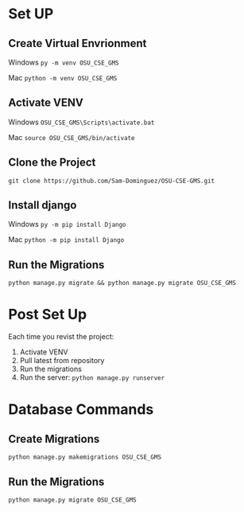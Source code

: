 # Set UP

## Create Virtual Envrionment
Windows
`py -m venv OSU_CSE_GMS`

Mac
`python -m venv OSU_CSE_GMS`


## Activate VENV
Windows
`OSU_CSE_GMS\Scripts\activate.bat`

Mac
`source OSU_CSE_GMS/bin/activate`

## Clone the Project
`git clone https://github.com/Sam-Dominguez/OSU-CSE-GMS.git`

## Install django
Windows
`py -m pip install Django`

Mac
`python -m pip install Django`

## Run the Migrations
`python manage.py migrate && python manage.py migrate OSU_CSE_GMS`

# Post Set Up
Each time you revist the project:
1. Activate VENV
2. Pull latest from repository
3. Run the migrations
4. Run the server: `python manage.py runserver`

# Database Commands

## Create Migrations
`python manage.py makemigrations OSU_CSE_GMS`

## Run the Migrations
`python manage.py migrate OSU_CSE_GMS`
